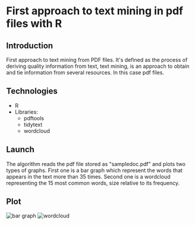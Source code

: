 # First approach to text mining in pdf files with R
## Introduction

First approach to text mining from PDF files. It's defined as the process of deriving quality information from text, text mining, is an approach to obtain and tie information from several resources. In this case pdf files.

## Technologies
- R
- Libraries: 
  - pdftools
  - tidytext
  - wordcloud
 
## Launch
The algorithm reads the pdf file stored as "sampledoc.pdf" and plots two types of graphs. First one is a bar graph which represent the words that appears in the text more than 35 times. Second one is a wordcloud representing the 15 most common words, size relative to its frequency.

## Plot
![bar graph](https://i.ibb.co/n3t2Tpj/Rplot.png)
![wordcloud](https://i.ibb.co/bJ0FgVW/Rplot01.png)

